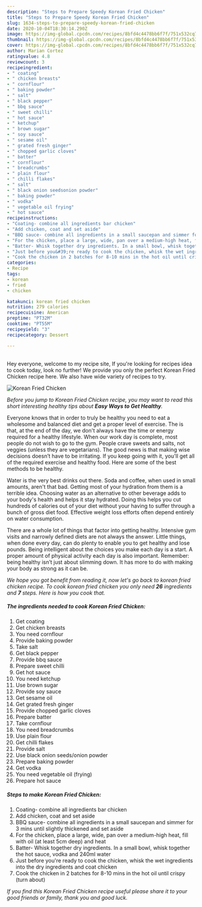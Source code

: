 ```yaml
---
description: "Steps to Prepare Speedy Korean Fried Chicken"
title: "Steps to Prepare Speedy Korean Fried Chicken"
slug: 1634-steps-to-prepare-speedy-korean-fried-chicken
date: 2020-10-04T18:30:14.290Z
image: https://img-global.cpcdn.com/recipes/8bfd4c4478bb6f7f/751x532cq70/korean-fried-chicken-recipe-main-photo.jpg
thumbnail: https://img-global.cpcdn.com/recipes/8bfd4c4478bb6f7f/751x532cq70/korean-fried-chicken-recipe-main-photo.jpg
cover: https://img-global.cpcdn.com/recipes/8bfd4c4478bb6f7f/751x532cq70/korean-fried-chicken-recipe-main-photo.jpg
author: Marian Cortez
ratingvalue: 4.8
reviewcount: 3
recipeingredient:
- " coating"
- " chicken breasts"
- " cornflour"
- " baking powder"
- " salt"
- " black pepper"
- " bbq sauce"
- " sweet chilli"
- " hot sauce"
- " ketchup"
- " brown sugar"
- " soy sauce"
- " sesame oil"
- " grated fresh ginger"
- " chopped garlic cloves"
- " batter"
- " cornflour"
- " breadcrumbs"
- " plain flour"
- " chilli flakes"
- " salt"
- " black onion seedsonion powder"
- " baking powder"
- " vodka"
- " vegetable oil frying"
- " hot sauce"
recipeinstructions:
- "Coating- combine all ingredients bar chicken"
- "Add chicken, coat and set aside"
- "BBQ sauce- combine all ingredients in a small saucepan and simmer for 3 mins until slightly thickened and set aside"
- "For the chicken, place a large, wide, pan over a medium-high heat, fill with oil (at least 5cm deep) and heat"
- "Batter- Whisk together dry ingredients. In a small bowl, whisk together the hot sauce, vodka and 240ml water"
- "Just before you&#39;re ready to cook the chicken, whisk the wet ingredients into the dry ingredients and coat chicken"
- "Cook the chicken in 2 batches for 8-10 mins in the hot oil until crispy (turn about)"
categories:
- Recipe
tags:
- korean
- fried
- chicken

katakunci: korean fried chicken 
nutrition: 279 calories
recipecuisine: American
preptime: "PT32M"
cooktime: "PT55M"
recipeyield: "3"
recipecategory: Dessert

---
```

<br>
Hey everyone, welcome to my recipe site, If you're looking for recipes idea to cook today, look no further! We provide you only the perfect Korean Fried Chicken recipe here. We also have wide variety of recipes to try.
<br>


![Korean Fried Chicken](https://img-global.cpcdn.com/recipes/8bfd4c4478bb6f7f/751x532cq70/korean-fried-chicken-recipe-main-photo.jpg)

<i>Before you jump to Korean Fried Chicken recipe, you may want to read this short interesting healthy tips about <strong>Easy Ways to Get Healthy</strong>.</i>

Everyone knows that in order to truly be healthy you need to eat a wholesome and balanced diet and get a proper level of exercise. The  is that, at the end of the day, we don't always have the time or energy required for a healthy lifestyle. When our work day is complete, most people do not wish to go to the gym. People crave sweets and salts, not veggies (unless they are vegetarians). The good news is that making wise decisions doesn’t have to be irritating. If you keep going with it, you'll get all of the required exercise and healthy food. Here are some of the best methods to be healthy.

Water is the very best drinks out there. Soda and coffee, when used in small amounts, aren't that bad. Getting most of your hydration from them is a terrible idea. Choosing water as an alternative to other beverage adds to your body's health and helps it stay hydrated. Doing this helps you cut hundreds of calories out of your diet without your having to suffer through a bunch of gross diet food. Effective weight loss efforts often depend entirely on water consumption.

There are a whole lot of things that factor into getting healthy. Intensive gym visits and narrowly defined diets are not always the answer. Little things, when done every day, can do plenty to enable you to get healthy and lose pounds. Being intelligent about the choices you make each day is a start. A proper amount of physical activity each day is also important. Remember: being healthy isn’t just about slimming down. It has more to do with making your body as strong as it can be. 


<i>We hope you got benefit from reading it, now let's go back to korean fried chicken recipe. To cook korean fried chicken you only need <strong>26</strong> ingredients and <strong>7</strong> steps. Here is how you cook that.
</i>

##### The ingredients needed to cook Korean Fried Chicken:

1. Get  coating
1. Get  chicken breasts
1. You need  cornflour
1. Provide  baking powder
1. Take  salt
1. Get  black pepper
1. Provide  bbq sauce
1. Prepare  sweet chilli
1. Get  hot sauce
1. You need  ketchup
1. Use  brown sugar
1. Provide  soy sauce
1. Get  sesame oil
1. Get  grated fresh ginger
1. Provide  chopped garlic cloves
1. Prepare  batter
1. Take  cornflour
1. You need  breadcrumbs
1. Use  plain flour
1. Get  chilli flakes
1. Provide  salt
1. Use  black onion seeds/onion powder
1. Prepare  baking powder
1. Get  vodka
1. You need  vegetable oil (frying)
1. Prepare  hot sauce


##### Steps to make Korean Fried Chicken:

1. Coating- combine all ingredients bar chicken
1. Add chicken, coat and set aside
1. BBQ sauce- combine all ingredients in a small saucepan and simmer for 3 mins until slightly thickened and set aside
1. For the chicken, place a large, wide, pan over a medium-high heat, fill with oil (at least 5cm deep) and heat
1. Batter- Whisk together dry ingredients. In a small bowl, whisk together the hot sauce, vodka and 240ml water
1. Just before you&#39;re ready to cook the chicken, whisk the wet ingredients into the dry ingredients and coat chicken
1. Cook the chicken in 2 batches for 8-10 mins in the hot oil until crispy (turn about)


<i>If you find this Korean Fried Chicken recipe useful please share it to your good friends or family, thank you and good luck.</i>
